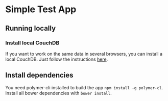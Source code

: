 # Simple Test App

## Running locally

### Install local CouchDB
If you want to work on the same data in several browsers, you can install a local CouchDB. Just follow the instructions [here](https://pouchdb.com/guides/setup-couchdb.html).

## Install dependencies
You need polymer-cli installed to build the app `npm install -g polymer-cl`.
Install all bower dependencies with `bower install`.
